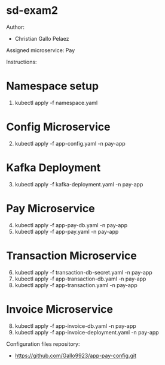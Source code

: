 # sd-exam2

Author:
- Christian Gallo Pelaez

Assigned microservice: Pay

Instructions:
# Namespace setup
1. kubectl apply -f namespace.yaml

# Config Microservice
2. kubectl apply -f app-config.yaml -n pay-app

# Kafka Deployment
3. kubectl apply -f kafka-deployment.yaml -n pay-app

# Pay Microservice
4. kubectl apply -f app-pay-db.yaml -n pay-app
5. kubectl apply -f app-pay.yaml -n pay-app

# Transaction Microservice
6. kubectl apply -f transaction-db-secret.yaml -n pay-app
7. kubectl apply -f app-transaction-db.yaml -n pay-app
7. kubectl apply -f app-transaction.yaml -n pay-app

# Invoice Microservice
8. kubectl apply -f app-invoice-db.yaml -n pay-app
9. kubectl apply -f app-invoice-deployment.yaml -n pay-app

Configuration files repository: 
- https://github.com/Gallo9923/app-pay-config.git